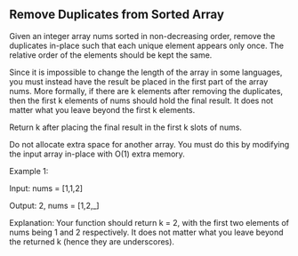 ## Remove Duplicates from Sorted Array

Given an integer array nums sorted in non-decreasing order, remove the duplicates in-place such that each unique element appears only once. The relative order of the elements should be kept the same.

Since it is impossible to change the length of the array in some languages, you must instead have the result be placed in the first part of the array nums. More formally, if there are k elements after removing the duplicates, then the first k elements of nums should hold the final result. It does not matter what you leave beyond the first k elements.

Return k after placing the final result in the first k slots of nums.

Do not allocate extra space for another array. You must do this by modifying the input array in-place with O(1) extra memory.

Example 1:

<p>Input: nums = [1,1,2]</p>
<p>Output: 2, nums = [1,2,_]</p>
<p>Explanation: Your function should return k = 2, with the first two elements of nums being 1 and 2 respectively.
It does not matter what you leave beyond the returned k (hence they are underscores).</p>